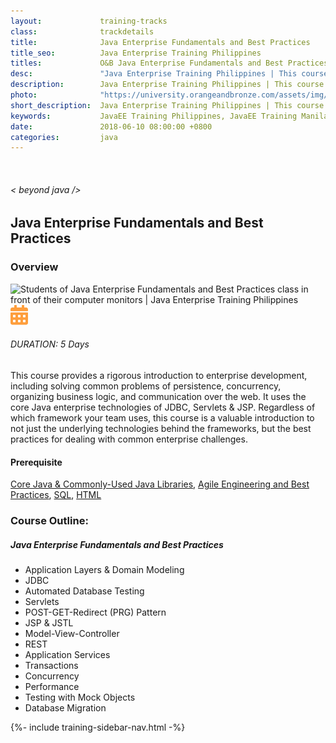 ```yaml
---
layout:             training-tracks
class:              trackdetails
title:              Java Enterprise Fundamentals and Best Practices
title_seo:          Java Enterprise Training Philippines
titles:             O&B Java Enterprise Fundamentals and Best Practices
desc:               "Java Enterprise Training Philippines | This course provides a rigorous introduction to enterprise development, including solving common problems of persistence, concurrency, organizing business logic, and communication over the web."
description:        Java Enterprise Training Philippines | This course provides a rigorous introduction to enterprise development, including solving common problems of persistence, concurrency, organizing business logic, and communication over the web.
photo:              "https://university.orangeandbronze.com/assets/img/JavaEnterpriseFundamentalsAndBestPractices-FBLinkPostPhoto.png"
short_description:  Java Enterprise Training Philippines | This course provides a rigorous introduction to enterprise development, including solving common problems of persistence, concurrency, organizing business logic, and communication over the web.
keywords:           JavaEE Training Philippines, JavaEE Training Manila, JavaEE Training Makati, Servlets Training Philippines,
date:               2018-06-10 08:00:00 +0800
categories:         java
---
```

<div class="section-content">
    <div class="container-fluid auto-1110">
        <div class="row">
            <div class="col">
                <div class="panel-content">
                    <div class="title-section">
                        <img src="{{ "assets/img/title-software.png" | relative_url }}" alt="">
                        <div class="title">
                            <h6>
                                < beyond java />
                            </h6>
                            <h2>Java Enterprise Fundamentals and Best Practices</h2>
                        </div>
                    </div>
                    <div class="row" data-sticky-container>
                        <div class="track-panel">
                            <div class="track-content">
                                <section id="overview">
                                    <h3>Overview</h3>
                                    <img class="mb30 img-fluid" src="{{ "assets/img/JavaEnterpriseFundamentalsAndBestPractices-cover.png" | relative_url }}" alt="Students of Java Enterprise Fundamentals and Best Practices class in front of their computer monitors | Java Enterprise Training Philippines">
                                    <div class="track-details">
                                        <div class="details mr40">
                                            <img src="/assets/img/ico-calendar.svg" alt="">
                                            <h6>DURATION: 5 Days</h6>
                                        </div>
                                    </div>
                                    <p>
                                        This course provides a rigorous introduction to enterprise development, including solving common problems of persistence, concurrency, organizing business logic, and communication over the web. It uses the core Java enterprise technologies of JDBC, Servlets & JSP. Regardless of which framework your team uses, this course is a valuable introduction to not just the underlying technologies behind the frameworks, but the best practices for dealing with common enterprise challenges.
                                    </p>
                                    <h4>
                                        Prerequisite
                                    </h4>
                                    <p><a href="/java/core-java/" target="_blank">Core Java & Commonly-Used Java Libraries</a>, <a href="/java/agile-engineering/" target="_blank">Agile Engineering and Best Practices</a>, <a href="/other_courses/sql/" target="_blank">SQL</a>, <a href="/other_courses/html-css/" target="_blank">HTML</a></p>
                                </section>
                                <section id="topic-outline">
                                    <h3>
                                        Course Outline:
                                    </h3>
                                    <h5 class="course-title">Java Enterprise Fundamentals and Best Practices</h5>
                                    <ul class="course-outline">
                                    <li>Application Layers &amp; Domain Modeling</li>
                                    <li>JDBC</li>
                                    <li>Automated Database Testing</li>
                                    <li>Servlets</li>
                                    <li>POST-GET-Redirect (PRG) Pattern</li>
                                    <li>JSP &amp; JSTL</li>
                                    <li>Model-View-Controller</li>
                                    <li>REST</li>
                                    <li>Application Services</li>
                                    <li>Transactions</li>
                                    <li>Concurrency</li>
                                    <li>Performance</li>
                                    <li>Testing with Mock Objects</li>
                                    <li>Database Migration</li>
                                    </ul>
                                </section>
                                <!-- <section id="faq">
                                    <h3>Frequently Asked Questions</h3>
                                    <div class="faq-list" id="accordion">
                                        <a class="faq-card">
                                            <div class="faq-header collapsed" id="heading-1" data-toggle="collapse" data-target="#collapse-1" aria-expanded="true" aria-controls="collapse-1">
                                                <h4 class="title">
                                                    What are the prerequisites needed before I take this training track?
                                                </h4>
                                                <img src="{{ "assets/img/ico-chevron-down.svg" | relative_url }}" alt="" class="ico">
                                            </div>
                                            <div id="collapse-1" class="collapse faq-body" aria-labelledby="heading-1" data-parent="#accordion">
                                                <div class="content">
                                                    <p>
                                                        None.
                                                    </p>
                                                </div>
                                            </div>
                                        </a>
                                        <a class="faq-card">
                                            <div class="faq-header collapsed" id="heading-2" data-toggle="collapse" aria-expanded="false" data-target="#collapse-2" aria-controls="collapse-2">
                                                <h4 class="title">
                                                    What skills should I expect to possess at the end of the course?
                                                </h4>
                                                <img src="{{ "assets/img/ico-chevron-down.svg" | relative_url }}" alt="" class="ico">
                                            </div>
                                            <div id="collapse-2" class="collapse faq-body" aria-labelledby="heading-2" data-parent="#accordion">
                                                <div class="content">
                                                    <p>
                                                       Learn basic installation and creating creating databases and collections.
                                                    </p>
                                                </div>
                                            </div>
                                        </a>
                                    </div>
                                </section> -->
                            </div>
                            {%- include training-sidebar-nav.html -%}
                        </div>
                    </div>
                </div>
            </div>
        </div>
    </div>
</div>